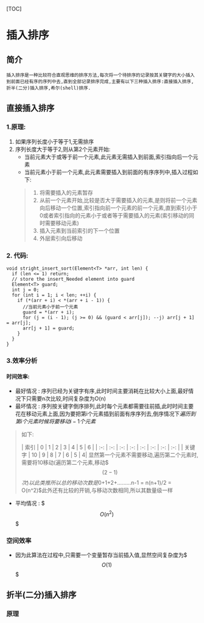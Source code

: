 
[TOC]

# 插入排序

## 简介

	插入排序是一种比较符合直观思维的排序方法,每次将一个待排序的记录按其关键字的大小插入到前面已经有序的序列中去,直到全部记录排序完成,主要有以下三种插入排序:直接插入排序,折半(二分)插入排序,希尔(shell)排序.

## 直接插入排序

### 1.原理:
1.	如果序列长度小于等于1,无需排序
2.	序列长度大于等于2,则从第2个元素开始:
	+ 当前元素大于或等于前一个元素,此元素无需插入到前面,索引指向后一个元素
	+ 当前元素小于前一个元素,此元素需要插入到前面的有序序列中,插入过程如下:
	> 1. 将需要插入的元素暂存
	> 2. 从前一个元素开始,比较是否大于需要插入的元素,是则将前一个元素向后移动一个位置,索引指向前一个元素的前一个元素,直到索引小于0或者索引指向的元素小于或者等于需要插入的元素(索引移动的同时需要移动元素)
	> 3. 插入元素到当前索引的下一个位置
	> 4. 外层索引向后移动

### 2. 代码:

```
void stright_insert_sort(Element<T> *arr, int len) {
  if (len <= 1) return;
  // store the insert_Needed element into guard
  Element<T> guard;
  int j = 0;
  for (int i = 1; i < len; ++i) {
    if (*(arr + i) < *(arr + i - 1)) {
      //当前元素小于前一个元素
      guard = *(arr + i);
      for (j = (i - 1); (j >= 0) && (guard < arr[j]); --j) arr[j + 1] = arr[j];
      arr[j + 1] = guard;
    }
  }
}
```

### 3.效率分析

#### 时间效率:

+ 最好情况 : 序列已经为关键字有序,此时时间主要消耗在比较大小上面,最好情况下只需要n次比较,时间复杂度为O(n)
+ 最坏情况 : 序列按关键字倒序排列,此时每个元素都需要往前插,此时时间主要花在移动元素上面,因为要把第i个元素插到前面有序序列去,倒序情况下$遍历到第i个元素时候将要移动i-1个元素$
> 如下:
>
> | 索引 | 0 | 1 | 2 | 3 | 4 | 5 | 6 |
  | :-: | :-: | :-: | :-: | :-: | :-: | :-: | :-: |
  | 关键字 | 10 | 9 | 8 | 7 | 6 | 5 | 4|
  显然第一个元素不需要移动,遍历第二个元素时,需要将10移动(遍历第二个元素,移动$$$(2-1)$$$次)以此类推
所以总的移动次数是$0+1+2+………n-1 = n(n+1)/2 = O(n^2)$此外还有比较的开销,与移动次数相同,所以其数量级一样
+ 平均情况 : $$$O(n^2)$$$

### 空间效率
+ 因为此算法在过程中,只需要一个变量暂存当前插入值,显然空间复杂度为$$$O(1)$$$


## 折半(二分)插入排序

### 原理